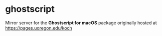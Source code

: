 # ghostscript
Mirror server for the **Ghostscript for macOS** package originally hosted at https://pages.uoregon.edu/koch

